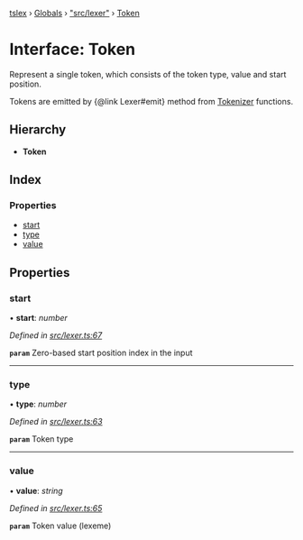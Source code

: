 [tslex](../README.md) › [Globals](../globals.md) › ["src/lexer"](../modules/_src_lexer_.md) › [Token](_src_lexer_.token.md)

# Interface: Token

Represent a single token, which consists of the token type, value and start position.

Tokens are emitted by {@link Lexer#emit} method from [Tokenizer](../modules/_src_lexer_.md#tokenizer) functions.

## Hierarchy

* **Token**

## Index

### Properties

* [start](_src_lexer_.token.md#start)
* [type](_src_lexer_.token.md#type)
* [value](_src_lexer_.token.md#value)

## Properties

###  start

• **start**: *number*

*Defined in [src/lexer.ts:67](https://github.com/krzysiekpiasecki/tslex/blob/36181c0/src/lexer.ts#L67)*

**`param`** Zero-based start position index in the input

___

###  type

• **type**: *number*

*Defined in [src/lexer.ts:63](https://github.com/krzysiekpiasecki/tslex/blob/36181c0/src/lexer.ts#L63)*

**`param`** Token type

___

###  value

• **value**: *string*

*Defined in [src/lexer.ts:65](https://github.com/krzysiekpiasecki/tslex/blob/36181c0/src/lexer.ts#L65)*

**`param`** Token value (lexeme)
